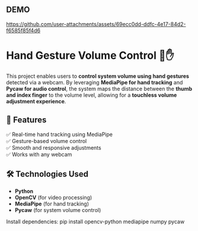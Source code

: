 ## DEMO


https://github.com/user-attachments/assets/69ecc0dd-ddfc-4e17-84d2-f6585f85f4d6



# Hand Gesture Volume Control 🎵✋  

This project enables users to **control system volume using hand gestures** detected via a webcam. By leveraging **MediaPipe for hand tracking** and **Pycaw for audio control**, the system maps the distance between the **thumb and index finger** to the volume level, allowing for a **touchless volume adjustment experience**.

## 📌 Features  
✅ Real-time hand tracking using MediaPipe  
✅ Gesture-based volume control  
✅ Smooth and responsive adjustments  
✅ Works with any webcam  

## 🛠️ Technologies Used  
- **Python**  
- **OpenCV** (for video processing)  
- **MediaPipe** (for hand tracking)  
- **Pycaw** (for system volume control)  

Install dependencies:
pip install opencv-python mediapipe numpy pycaw
